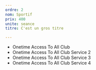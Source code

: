 ```yaml
---
ordre: 2
nom: Sportif
prix: 400
unite: seance
titre: C'est un gros titre

---
```

* Onetime Access To All Club
* Onetime Access To All Club Service 2
* Onetime Access To All Club Service 3
* Onetime Access To All Club Service 4